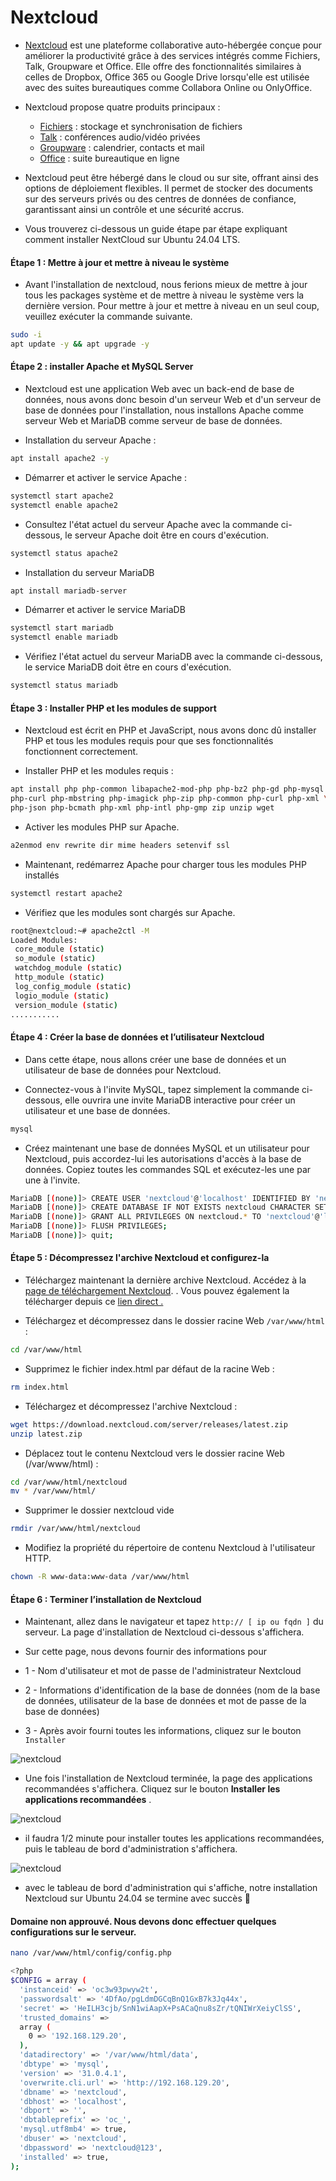 # Nextcloud

- [Nextcloud](https://nextcloud.com/) est une plateforme collaborative auto-hébergée conçue pour améliorer la productivité grâce à des services intégrés comme Fichiers, Talk, Groupware et Office. Elle offre des fonctionnalités similaires à celles de Dropbox, Office 365 ou Google Drive lorsqu'elle est utilisée avec des suites bureautiques comme Collabora Online ou OnlyOffice.

- Nextcloud propose quatre produits principaux :

  - [Fichiers](https://nextcloud.com/files/) : stockage et synchronisation de fichiers
  - [Talk](https://nextcloud.com/talk/) : conférences audio/vidéo privées
  - [Groupware](https://nextcloud.com/groupware/) : calendrier, contacts et mail
  - [Office](https://nextcloud.com/office/) : suite bureautique en ligne

- Nextcloud peut être hébergé dans le cloud ou sur site, offrant ainsi des options de déploiement flexibles. Il permet de stocker des documents sur des serveurs privés ou des centres de données de confiance, garantissant ainsi un contrôle et une sécurité accrus.

- Vous trouverez ci-dessous un guide étape par étape expliquant comment installer NextCloud sur Ubuntu 24.04 LTS.

#### Étape 1 : Mettre à jour et mettre à niveau le système

- Avant l'installation de nextcloud, nous ferions mieux de mettre à jour tous les packages système et de mettre à niveau le système vers la dernière version. Pour mettre à jour et mettre à niveau en un seul coup, veuillez exécuter la commande suivante.

```sh
sudo -i
apt update -y && apt upgrade -y
```

#### Étape 2 : installer Apache et MySQL Server

- Nextcloud est une application Web avec un back-end de base de données, nous avons donc besoin d'un serveur Web et d'un serveur de base de données pour l'installation, nous installons Apache comme serveur Web et MariaDB comme serveur de base de données.

- Installation du serveur Apache :

```sh
apt install apache2 -y
```

- Démarrer et activer le service Apache :

```sh
systemctl start apache2
systemctl enable apache2
```

- Consultez l'état actuel du serveur Apache avec la commande ci-dessous, le serveur Apache doit être en cours d'exécution.

```sh
systemctl status apache2
```

- Installation du serveur MariaDB

```sh
apt install mariadb-server
```

- Démarrer et activer le service MariaDB

```sh
systemctl start mariadb
systemctl enable mariadb
```

- Vérifiez l'état actuel du serveur MariaDB avec la commande ci-dessous, le service MariaDB doit être en cours d'exécution.

```sh
systemctl status mariadb
```

#### Étape 3 : Installer PHP et les modules de support

- Nextcloud est écrit en PHP et JavaScript, nous avons donc dû installer PHP et tous les modules requis pour que ses fonctionnalités fonctionnent correctement.

- Installer PHP et les modules requis :

```sh
apt install php php-common libapache2-mod-php php-bz2 php-gd php-mysql \
php-curl php-mbstring php-imagick php-zip php-common php-curl php-xml \
php-json php-bcmath php-xml php-intl php-gmp zip unzip wget
```

- Activer les modules PHP sur Apache.

```sh
a2enmod env rewrite dir mime headers setenvif ssl
```

- Maintenant, redémarrez Apache pour charger tous les modules PHP installés

```sh
systemctl restart apache2
```

- Vérifiez que les modules sont chargés sur Apache.

```sh
root@nextcloud:~# apache2ctl -M
Loaded Modules:
 core_module (static)
 so_module (static)
 watchdog_module (static)
 http_module (static)
 log_config_module (static)
 logio_module (static)
 version_module (static)
...........
```

#### Étape 4 : Créer la base de données et l’utilisateur Nextcloud

- Dans cette étape, nous allons créer une base de données et un utilisateur de base de données pour Nextcloud.

- Connectez-vous à l'invite MySQL, tapez simplement la commande ci-dessous, elle ouvrira une invite MariaDB interactive pour créer un utilisateur et une base de données.

```sh
mysql
```

- Créez maintenant une base de données MySQL et un utilisateur pour Nextcloud, puis accordez-lui les autorisations d'accès à la base de données. Copiez toutes les commandes SQL et exécutez-les une par une à l'invite.

```sh
MariaDB [(none)]> CREATE USER 'nextcloud'@'localhost' IDENTIFIED BY 'nextcloud@123';
MariaDB [(none)]> CREATE DATABASE IF NOT EXISTS nextcloud CHARACTER SET utf8mb4 COLLATE utf8mb4_general_ci;
MariaDB [(none)]> GRANT ALL PRIVILEGES ON nextcloud.* TO 'nextcloud'@'localhost';
MariaDB [(none)]> FLUSH PRIVILEGES;
MariaDB [(none)]> quit;
```

#### Étape 5 : Décompressez l'archive Nextcloud et configurez-la

- Téléchargez maintenant la dernière archive Nextcloud. Accédez à la [page de téléchargement Nextcloud](https://nextcloud.com/install/). . Vous pouvez également la télécharger depuis ce [lien direct .](https://download.nextcloud.com/server/releases/latest.zip)

- Téléchargez et décompressez dans le dossier racine Web `/var/www/html` :

```sh
cd /var/www/html
```

- Supprimez le fichier index.html par défaut de la racine Web :

```sh
rm index.html
```

- Téléchargez et décompressez l'archive Nextcloud :

```sh
wget https://download.nextcloud.com/server/releases/latest.zip
unzip latest.zip
```

- Déplacez tout le contenu Nextcloud vers le dossier racine Web (/var/www/html) :

```sh
cd /var/www/html/nextcloud
mv * /var/www/html/
```

- Supprimer le dossier nextcloud vide

```sh
rmdir /var/www/html/nextcloud
```

- Modifiez la propriété du répertoire de contenu Nextcloud à l'utilisateur HTTP.

```sh
chown -R www-data:www-data /var/www/html
```

#### Étape 6 : Terminer l’installation de Nextcloud

- Maintenant, allez dans le navigateur et tapez `http:// [ ip ou fqdn ]` du serveur. La page d'installation de Nextcloud ci-dessous s'affichera.

- Sur cette page, nous devons fournir des informations pour

- 1 - Nom d'utilisateur et mot de passe de l'administrateur Nextcloud
- 2 - Informations d'identification de la base de données (nom de la base de données, utilisateur de la base de données et mot de passe de la base de données)
- 3 - Après avoir fourni toutes les informations, cliquez sur le bouton `Installer`

![nextcloud](/assets/nextcloud_01.png)

- Une fois l'installation de Nextcloud terminée, la page des applications recommandées s'affichera. Cliquez sur le bouton **Installer les applications recommandées** .

![nextcloud](/assets/nextcloud_02.png)

- il faudra 1/2 minute pour installer toutes les applications recommandées, puis le tableau de bord d'administration s'affichera.

![nextcloud](/assets/nextcloud_03.png)

- avec le tableau de bord d'administration qui s'affiche, notre installation Nextcloud sur Ubuntu 24.04 se termine avec succès 🤗

#### Domaine non approuvé. Nous devons donc effectuer quelques configurations sur le serveur.

```sh
nano /var/www/html/config/config.php
```

```sh
<?php
$CONFIG = array (
  'instanceid' => 'oc3w93pwyw2t',
  'passwordsalt' => '4DfAo/pgLdmDGCqBnQ1GxB7k3Jq44x',
  'secret' => 'HeILH3cjb/SnN1wiAapX+PsACaQnu8sZr/tQNIWrXeiyClSS',
  'trusted_domains' =>
  array (
    0 => '192.168.129.20',
  ),
  'datadirectory' => '/var/www/html/data',
  'dbtype' => 'mysql',
  'version' => '31.0.4.1',
  'overwrite.cli.url' => 'http://192.168.129.20',
  'dbname' => 'nextcloud',
  'dbhost' => 'localhost',
  'dbport' => '',
  'dbtableprefix' => 'oc_',
  'mysql.utf8mb4' => true,
  'dbuser' => 'nextcloud',
  'dbpassword' => 'nextcloud@123',
  'installed' => true,
);
```
